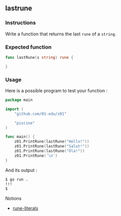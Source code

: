 ## lastrune
### Instructions

Write a function that returns the last `rune` of a `string`.

### Expected function
```go
func lastRune(s string) rune {

}
```

### Usage

Here is a possible program to test your function :
```go
package main

import (
	"github.com/01-edu/z01"

	"piscine"
)

func main() {
	z01.PrintRune(lastRune("Hello!"))
	z01.PrintRune(lastRune("Salut!"))
	z01.PrintRune(lastRune("Ola!"))
	z01.PrintRune('\n')
}
```

And its output :
```bash
$ go run .
!!!
$
```
Notions

- [rune-literals](https://golang.org/ref/spec#Rune_literals)
